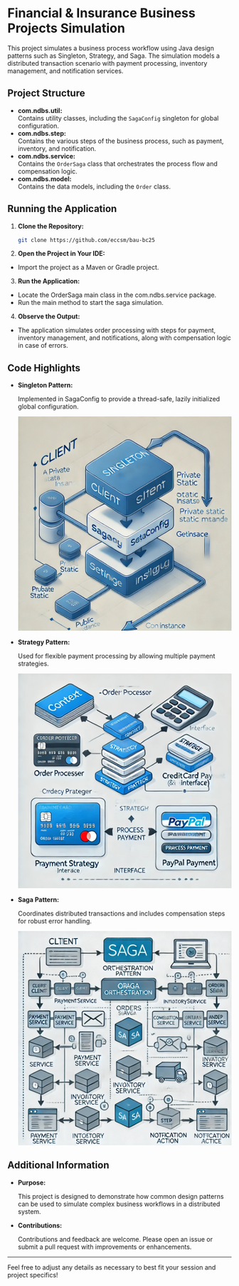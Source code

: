 # Financial & Insurance Business Projects Simulation

This project simulates a business process workflow using Java design patterns such as Singleton, Strategy, and Saga. The simulation models a distributed transaction scenario with payment processing, inventory management, and notification services.

## Project Structure
- **com.ndbs.util:**  
  Contains utility classes, including the `SagaConfig` singleton for global configuration.
- **com.ndbs.step:**  
  Contains the various steps of the business process, such as payment, inventory, and notification.
- **com.ndbs.service:**  
  Contains the `OrderSaga` class that orchestrates the process flow and compensation logic.
- **com.ndbs.model:**  
  Contains the data models, including the `Order` class.

## Running the Application
1. **Clone the Repository:**
   ```bash
   git clone https://github.com/eccsm/bau-bc25
   ```
    
2. **Open the Project in Your IDE:**
- Import the project as a Maven or Gradle project.

3. **Run the Application:** 
- Locate the OrderSaga main class in the com.ndbs.service package.
- Run the main method to start the saga simulation.

4. **Observe the Output:**
- The application simulates order processing with steps for payment, inventory management, and notifications, along with compensation logic in case of errors.

## Code Highlights
- **Singleton Pattern:**

    Implemented in SagaConfig to provide a thread-safe, lazily initialized global configuration.

    ![Singleton Pattern](singleton.webp)

    
- **Strategy Pattern:**

    Used for flexible payment processing by allowing multiple payment strategies.

    ![Strategy Pattern](strategy.webp)

    
- **Saga Pattern:**

    Coordinates distributed transactions and includes compensation steps for robust error handling.

    ![Saga Pattern](saga.webp)
  

## Additional Information
- **Purpose:**
    
    This project is designed to demonstrate how common design patterns can be used to simulate complex business workflows in a distributed system.

- **Contributions:**

    Contributions and feedback are welcome. Please open an issue or submit a pull request with improvements or enhancements.

---

Feel free to adjust any details as necessary to best fit your session and project specifics!
